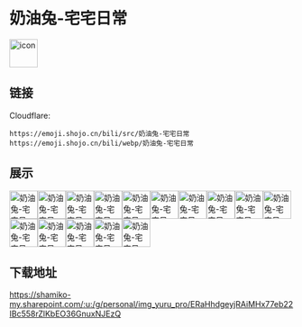 # 奶油兔-宅宅日常
<img src="https://emoji.shojo.cn/bili/src/奶油兔-宅宅日常/icon.png" width="50" height="50" alt="icon">

## 链接
Cloudflare:
```
https://emoji.shojo.cn/bili/src/奶油兔-宅宅日常
https://emoji.shojo.cn/bili/webp/奶油兔-宅宅日常
```
## 展示
<img src="https://emoji.shojo.cn/bili/src/奶油兔-宅宅日常/奶油兔-宅宅日常-指.png" width="50" height="50" alt="奶油兔-宅宅日常-指"><img src="https://emoji.shojo.cn/bili/src/奶油兔-宅宅日常/奶油兔-宅宅日常-不是吧.png" width="50" height="50" alt="奶油兔-宅宅日常-不是吧"><img src="https://emoji.shojo.cn/bili/src/奶油兔-宅宅日常/奶油兔-宅宅日常-啊这.png" width="50" height="50" alt="奶油兔-宅宅日常-啊这"><img src="https://emoji.shojo.cn/bili/src/奶油兔-宅宅日常/奶油兔-宅宅日常-噢是吗.png" width="50" height="50" alt="奶油兔-宅宅日常-噢是吗"><img src="https://emoji.shojo.cn/bili/src/奶油兔-宅宅日常/奶油兔-宅宅日常-我想开了.png" width="50" height="50" alt="奶油兔-宅宅日常-我想开了"><img src="https://emoji.shojo.cn/bili/src/奶油兔-宅宅日常/奶油兔-宅宅日常-无情嘲笑.png" width="50" height="50" alt="奶油兔-宅宅日常-无情嘲笑"><img src="https://emoji.shojo.cn/bili/src/奶油兔-宅宅日常/奶油兔-宅宅日常-干饭啦.png" width="50" height="50" alt="奶油兔-宅宅日常-干饭啦"><img src="https://emoji.shojo.cn/bili/src/奶油兔-宅宅日常/奶油兔-宅宅日常-不愧是我.png" width="50" height="50" alt="奶油兔-宅宅日常-不愧是我"><img src="https://emoji.shojo.cn/bili/src/奶油兔-宅宅日常/奶油兔-宅宅日常-有情绪了.png" width="50" height="50" alt="奶油兔-宅宅日常-有情绪了"><img src="https://emoji.shojo.cn/bili/src/奶油兔-宅宅日常/奶油兔-宅宅日常-芜湖.png" width="50" height="50" alt="奶油兔-宅宅日常-芜湖"><img src="https://emoji.shojo.cn/bili/src/奶油兔-宅宅日常/奶油兔-宅宅日常-欢迎.png" width="50" height="50" alt="奶油兔-宅宅日常-欢迎"><img src="https://emoji.shojo.cn/bili/src/奶油兔-宅宅日常/奶油兔-宅宅日常-啊.png" width="50" height="50" alt="奶油兔-宅宅日常-啊"><img src="https://emoji.shojo.cn/bili/src/奶油兔-宅宅日常/奶油兔-宅宅日常-差不多得了.png" width="50" height="50" alt="奶油兔-宅宅日常-差不多得了"><img src="https://emoji.shojo.cn/bili/src/奶油兔-宅宅日常/奶油兔-宅宅日常-精致.png" width="50" height="50" alt="奶油兔-宅宅日常-精致"><img src="https://emoji.shojo.cn/bili/src/奶油兔-宅宅日常/奶油兔-宅宅日常-是真的.png" width="50" height="50" alt="奶油兔-宅宅日常-是真的">

## 下载地址

https://shamiko-my.sharepoint.com/:u:/g/personal/img_yuru_pro/ERaHhdgeyjRAiMHx77eb22IBc558rZlKbEO36GnuxNJEzQ